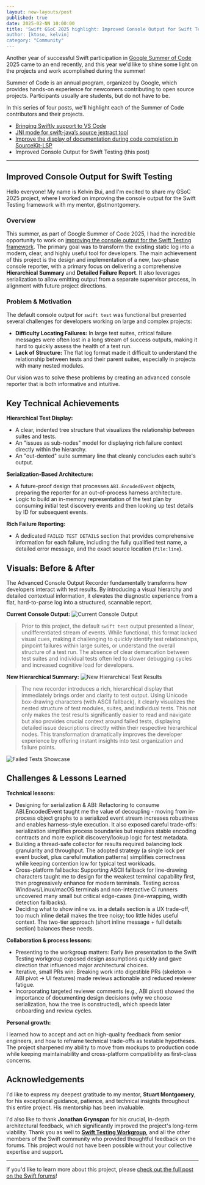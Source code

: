 ```yaml
---
layout: new-layouts/post
published: true
date: 2025-02-NN 10:00:00
title: 'Swift GSoC 2025 highlight: Improved Console Output for Swift Testing
author: [ktoso, kelvin]
category: "Community"
---
```


Another year of successful Swift participation in [Google Summer of Code](https://summerofcode.withgoogle.com) 2025 came to an end recently, and this year we'd like to shine some light on the projects and work acomplished during the summer!

Summer of Code is an annual program, organized by Google, which provides hands-on experience for newcomers contributing
to open source projects. Participants usually are students, but do not have to be.

In this series of four posts, we'll highlight each of the Summer of Code contributors and their projects.

- [Bringing Swiftly support to VS Code](2025-11-NN-swift-gsoc-2025-highlight-1-vscode-swiftly.md)
- [JNI mode for swift-java’s source jextract tool](2025-11-NN-swift-gsoc-2025-highlight-2-swift-java-jextract-jni-mode.md)
- [Improve the display of documentation during code completion in SourceKit-LSP](2025-11-NN-swift-gsoc-2025-highlight-3-vscode-swift-lsp-documentation.md)
- Improved Console Output for Swift Testing (this post)

---

## Improved Console Output for Swift Testing 

Hello everyone! My name is Kelvin Bui, and I'm excited to share my GSoC 2025 project, where I worked on improving the console output for the Swift Testing framework with my mentor, @stmontgomery.

### Overview

This summer, as part of Google Summer of Code 2025, I had the incredible opportunity to work on [improving the console output for the Swift Testing framework](https://www.swift.org/gsoc2025/). The primary goal was to transform the existing static log into a modern, clear, and highly useful tool for developers. The main achievement of this project is the design and implementation of a new, two-phase console reporter, with a primary focus on delivering a comprehensive **Hierarchical Summary** and **Detailed Failure Report**. It also leverages serialization to allow emitting output from a separate supervisor process, in alignment with future project directions.

### Problem & Motivation

The default console output for `swift test` was functional but presented several challenges for developers working on large and complex projects:

* **Difficulty Locating Failures:** In large test suites, critical failure messages were often lost in a long stream of success outputs, making it hard to quickly assess the health of a test run.
* **Lack of Structure:** The flat log format made it difficult to understand the relationship between tests and their parent suites, especially in projects with many nested modules.

Our vision was to solve these problems by creating an advanced console reporter that is both informative and intuitive.

## Key Technical Achievements

**Hierarchical Test Display:**

* A clear, indented tree structure that visualizes the relationship between suites and tests.
* An "issues as sub-nodes" model for displaying rich failure context directly within the hierarchy.
* An "out-dented" suite summary line that cleanly concludes each suite's output.

**Serialization-Based Architecture:**

* A future-proof design that processes `ABI.EncodedEvent` objects, preparing the reporter for an out-of-process harness architecture.
* Logic to build an in-memory representation of the test plan by consuming initial test discovery events and then looking up test details by ID for subsequent events.

**Rich Failure Reporting:**

* A dedicated `FAILED TEST DETAILS` section that provides comprehensive information for each failure, including the fully qualified test name, a detailed error message, and the exact source location (`file:line`).

## Visuals: Before & After

The Advanced Console Output Recorder fundamentally transforms how developers interact with test results. By introducing a visual hierarchy and detailed contextual information, it elevates the diagnostic experience from a flat, hard-to-parse log into a structured, scannable report.

**Current Console Output:**
![Current Console Output](/assets/images/gsoc-25/testing-output-1.jpg)


> Prior to this project, the default `swift test` output presented a linear, undifferentiated stream of events. While functional, this format lacked visual cues, making it challenging to quickly identify test relationships, pinpoint failures within large suites, or understand the overall structure of a test run. The absence of clear demarcation between test suites and individual tests often led to slower debugging cycles and increased cognitive load for developers.

**New Hierarchical Summary:**
![New Hierarchical Test Results](/assets/images/gsoc-25/testing-output-2.jpg)

> The new recorder introduces a rich, hierarchical display that immediately brings order and clarity to test output. Using Unicode box-drawing characters (with ASCII fallback), it clearly visualizes the nested structure of test modules, suites, and individual tests. This not only makes the test results significantly easier to read and navigate but also provides crucial context around failed tests, displaying detailed issue descriptions directly within their respective hierarchical nodes. This transformation dramatically improves the developer experience by offering instant insights into test organization and failure points.

![Failed Tests Showcase](/assets/images/gsoc-25/testing-output-3.jpg)

## Challenges & Lessons Learned

**Technical lessons:**

* Designing for serialization & ABI: Refactoring to consume ABI.EncodedEvent taught me the value of decoupling - moving from in-process object graphs to a serialized event stream increases robustness and enables harness-style execution. It also exposed careful trade-offs: serialization simplifies process boundaries but requires stable encoding contracts and more explicit discovery/lookup logic for test metadata.
* Building a thread-safe collector for results required balancing lock granularity and throughput. The adopted strategy (a single lock per event bucket, plus careful mutation patterns) simplifies correctness while keeping contention low for typical test workloads.
* Cross-platform fallbacks: Supporting ASCII fallback for line-drawing characters taught me to design for the weakest terminal capability first, then progressively enhance for modern terminals. Testing across Windows/Linux/macOS terminals and non-interactive CI runners uncovered many small but critical edge-cases (line-wrapping, width detection fallbacks).
* Deciding what to show inline vs. in a details section is a UX trade-off, too much inline detail makes the tree noisy; too little hides useful context. The two-tier approach (short inline message + full details section) balances these needs.

**Collaboration & process lessons:**

* Presenting to the workgroup matters: Early live presentation to the Swift Testing workgroup exposed design assumptions quickly and gave direction that influenced major architectural choices.
* Iterative, small PRs win: Breaking work into digestible PRs (skeleton → ABI pivot → UI features) made reviews actionable and reduced reviewer fatigue.
* Incorporating targeted reviewer comments (e.g., ABI pivot) showed the importance of documenting design decisions (why we choose serialization, how the tree is constructed), which speeds later onboarding and review cycles.

**Personal growth:**

I learned how to accept and act on high-quality feedback from senior engineers, and how to reframe technical trade-offs as testable hypotheses. The project sharpened my ability to move from mockups to production code while keeping maintainability and cross-platform compatibility as first-class concerns.

## Acknowledgements

I'd like to express my deepest gratitude to my mentor, **Stuart Montgomery**, for his exceptional guidance, patience, and technical insights throughout this entire project. His mentorship has been invaluable.

I'd also like to thank **Jonathan Grynspan** for his crucial, in-depth architectural feedback, which significantly improved the project's long-term viability. Thank you as well to **[Swift Testing Workgroup](https://www.swift.org/testing-workgroup/)**, and all the other members of the Swift community who provided thoughtful feedback on the forums. This project would not have been possible without your collective expertise and support.

----

If you'd like to learn more about this project, please [check out the full post on the Swift forums](https://forums.swift.org/t/gsoc-2025-improved-console-output-for-swift-testing/82060)!